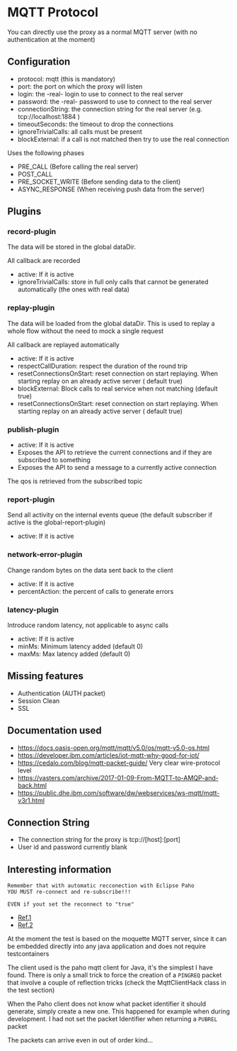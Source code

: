 # MQTT Protocol

You can directly use the proxy as a normal MQTT server (with no authentication
at the moment)

## Configuration

* protocol: mqtt (this is mandatory)
* port: the port on which the proxy will listen
* login: the -real- login to use to connect to the real server
* password: the -real- password to use to connect to the real server
* connectionString: the connection string for the real server (e.g. tcp://localhost:1884 )
* timeoutSeconds: the timeout to drop the connections
* ignoreTrivialCalls: all calls must be present
* blockExternal: if a call is not matched then try to use the real connection

Uses the following phases

* PRE_CALL (Before calling the real server)
* POST_CALL
* PRE_SOCKET_WRITE (Before sending data to the client)
* ASYNC_RESPONSE (When receiving push data from the server)

## Plugins

### record-plugin

The data will be stored in the global dataDir.

All callback are recorded

* active: If it is active
* ignoreTrivialCalls: store in full only calls that cannot be generated automatically (the ones with real data)

### replay-plugin

The data will be loaded from the global dataDir. This is used to replay a whole flow
without the need to mock a single request

All callback are replayed automatically

* active: If it is active
* respectCallDuration: respect the duration of the round trip
* resetConnectionsOnStart: reset connection on start replaying. When starting replay on an already active server  (
  default true)
* blockExternal: Block calls to real service when not matching (default true)
* resetConnectionsOnStart: reset connection on start replaying. When starting replay on an already active server (
  default true)

### publish-plugin

* active: If it is active
* Exposes the API to retrieve the current connections and if they are subscribed to something
* Exposes the API to send a message to a currently active connection

The qos is retrieved from the subscribed topic

### report-plugin

Send all activity on the internal events queue (the default subscriber if active is the global-report-plugin)

* active: If it is active

### network-error-plugin

Change random bytes on the data sent back to the client

* active: If it is active
* percentAction: the percent of calls to generate errors

### latency-plugin

Introduce random latency, not applicable to async calls

* active: If it is active
* minMs: Minimum latency added (default 0)
* maxMs: Max latency added (default 0)

## Missing features

* Authentication (AUTH packet)
* Session Clean
* SSL

## Documentation used

* https://docs.oasis-open.org/mqtt/mqtt/v5.0/os/mqtt-v5.0-os.html
* https://developer.ibm.com/articles/iot-mqtt-why-good-for-iot/
* https://cedalo.com/blog/mqtt-packet-guide/ Very clear wire-protocol level
* https://vasters.com/archive/2017-01-09-From-MQTT-to-AMQP-and-back.html
* https://public.dhe.ibm.com/software/dw/webservices/ws-mqtt/mqtt-v3r1.html

## Connection String

* The connection string for the proxy is tcp://[host]:[port]
* User id and password currently blank

## Interesting information

```
Remember that with automatic recconection with Eclipse Paho
YOU MUST re-connect and re-subscribe!!! 

EVEN if yout set the reconnect to "true"
```

* [Ref.1](https://github.com/eclipse-paho/paho.mqtt.java/issues/686)
* [Ref.2](https://stackoverflow.com/a/33735501/1632288)

At the moment the test is based on the moquette MQTT server, since it can be
embedded directly into any java application and does not require testcontainers

The client used is the paho mqtt client for Java, it's the simplest I have
found. There is only a small trick to force the creation of a `PINGREQ` packet
that involve a couple of reflection tricks (check the MqttClientHack class in the
test section)

When the Paho client does not know what packet identifier it should generate,
simply create a new one. This happened for example when during development. I
had not set the packet Identifier when returning a `PUBREL` packet

The packets can arrive even in out of order kind...
